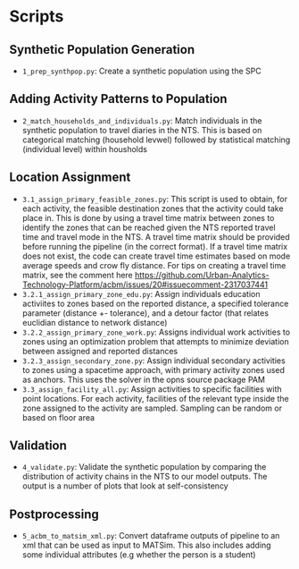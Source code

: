 # Scripts

## Synthetic Population Generation

- `1_prep_synthpop.py`: Create a synthetic population using the SPC

## Adding Activity Patterns to Population

- `2_match_households_and_individuals.py`: Match individuals in the synthetic population to travel diaries in the NTS. This is based on categorical matching (household levwel) followed by statistical matching (individual level) within housholds

## Location Assignment

- `3.1_assign_primary_feasible_zones.py`: This script is used to obtain, for each activity, the feasible destination zones that the activity could take place in. This is done by using a travel time matrix between zones to identify the zones that can be reached given the NTS reported travel time and travel mode in the NTS. A travel time matrix should be provided before running the pipeline (in the correct format). If a travel time matrix does not exist, the code can create travel time estimates based on mode average speeds and crow fly distance. For tips on creating a travel time matrix, see the comment here https://github.com/Urban-Analytics-Technology-Platform/acbm/issues/20#issuecomment-2317037441
- `3.2.1_assign_primary_zone_edu.py`: Assign individuals education activiites to zones based on the reported distance, a specified tolerance parameter (distance +- tolerance), and a detour factor (that relates euclidian distance to network distance)
- `3.2.2_assign_primary_zone_work.py`: Assigns individual work activities to zones using an optimization problem that attempts to minimize deviation between assigned and reported distances
- `3.2.3_assign_secondary_zone.py`: Assign individual secondary activities to zones using a spacetime approach, with primary activity zones used as anchors. This uses the solver in the opns source package PAM
- `3.3_assign_facility_all.py`: Assign activities to specific facilities with point locations. For each activity, facilities of the relevant type inside the zone assigned to the activity are sampled. Sampling can be random or based on floor area

## Validation
- `4_validate.py`: Validate the synthetic population by comparing the distribution of activity chains in the NTS to our model outputs. The output is a number of plots that look at self-consistency

## Postprocessing

- `5_acbm_to_matsim_xml.py`: Convert dataframe outputs of pipeline to an xml that can be used as input to MATSim. This also includes adding some individual attributes (e.g whether the person is a student)
